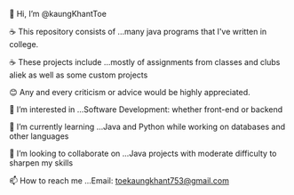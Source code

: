 👋 Hi, I’m @kaungKhantToe

☕ This repository consists of ...many java programs that I've written in college.

☕ These projects include ...mostly of assignments from classes and clubs aliek as well as some custom projects

😊 Any and every criticism or advice would be highly appreciated.

👀 I’m interested in ...Software Development: whether front-end or backend

🌱 I’m currently learning ...Java and Python while working on databases and other languages

💞️ I’m looking to collaborate on ...Java projects with moderate difficulty to sharpen my skills

📫 How to reach me ...Email: toekaungkhant753@gmail.com
